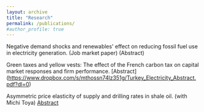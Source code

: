 ```yaml
---
layout: archive
title: "Research"
permalink: /publications/
#author_profile: true
---
```


Negative demand shocks and renewables' effect on reducing fossil fuel use in electricity generation. (Job market paper) (Abstract)

Green taxes and yellow vests: The effect of the French carbon tax on capital market responses and firm performance. [Abstract] (https://www.dropbox.com/s/mthossn74lz351g/Turkey_Electricity_Abstract.pdf?dl=0)

Asymmetric price elasticity of supply and drilling rates in shale oil. (with Michi Toya) [Abstract](https://www.dropbox.com/s/9gbbt5rb3ymxaa0/NDShale_Abstract%20%281%29.pdf?dl=0)
